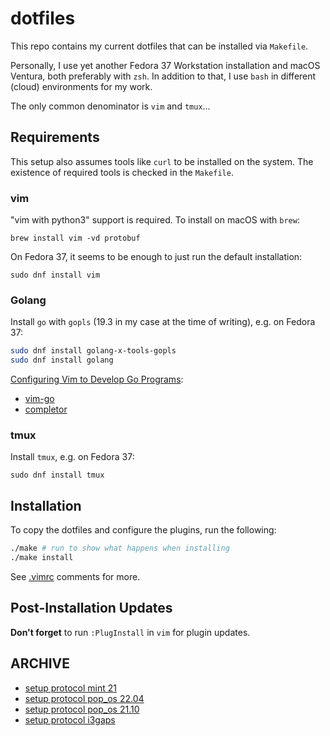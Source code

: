 # dotfiles

This repo contains my current dotfiles that can be installed via `Makefile`.

Personally, I use yet another Fedora 37 Workstation installation and macOS Ventura, both preferably with `zsh`. In addition to that, I use `bash` in different (cloud) environments for my work.

The only common denominator is `vim` and `tmux`...

## Requirements

This setup also assumes tools like `curl` to be installed on the system. The existence of required tools is checked in the `Makefile`.

### vim

"vim with python3" support is required. To install on macOS with `brew`:

`brew install vim -vd protobuf`

On Fedora 37, it seems to be enough to just run the default installation:

`sudo dnf install vim`

### Golang

Install `go` with `gopls` (19.3 in my case at the time of writing), e.g. on Fedora 37:

```bash
sudo dnf install golang-x-tools-gopls
sudo dnf install golang
```

[Configuring Vim to Develop Go Programs](https://medium.com/pragmatic-programmers/configuring-vim-to-develop-go-programs-e839641da4ac):

- [vim-go](https://github.com/fatih/vim-go)
- [completor](https://github.com/maralla/completor.vim)

### tmux

Install `tmux`, e.g. on Fedora 37:

`sudo dnf install tmux`

## Installation

To copy the dotfiles and configure the plugins, run the following:

```bash
./make # run to show what happens when installing
./make install
```

See [.vimrc](.vimrc) comments for more.

## Post-Installation Updates

**Don't forget** to run `:PlugInstall` in `vim` for plugin updates.

## ARCHIVE

- [setup protocol mint 21](archived/mint-21/SETUP.md)
- [setup protocol pop_os 22.04](archived/pop_os-22.04/SETUP.md)
- [setup protocol pop_os 21.10](archived/pop_os-21.10/SETUP.md)
- [setup protocol i3gaps](archived/i3gaps/SETUP.md)

